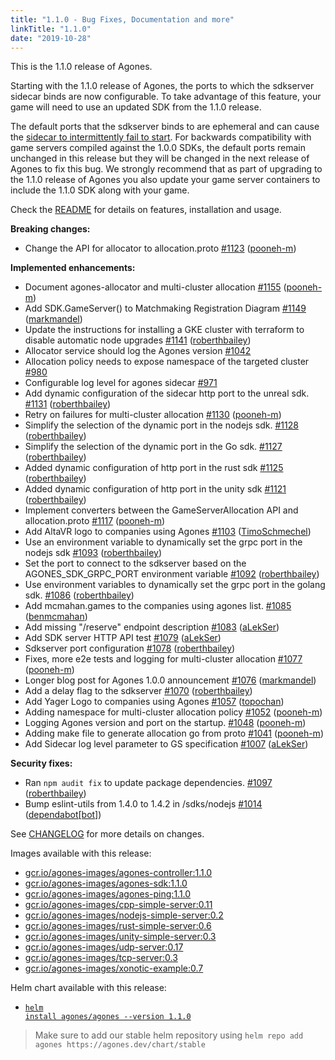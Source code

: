 ```yaml
---
title: "1.1.0 - Bug Fixes, Documentation and more"
linkTitle: "1.1.0"
date: "2019-10-28"
---
```


This is the 1.1.0 release of Agones.

Starting with the 1.1.0 release of Agones, the ports to which the sdkserver sidecar binds are now configurable. To take advantage of this feature, your game will need to use an updated SDK from the 1.1.0 release.

The default ports that the sdkserver binds to are ephemeral and can cause the [sidecar to intermittently fail to start](https://github.com/googleforgames/agones/issues/851). For backwards compatibility with game servers compiled against the 1.0.0 SDKs, the default ports remain unchanged in this release but they will be changed in the next release of Agones to fix this bug. We strongly recommend that as part of upgrading to the 1.1.0 release of Agones you also update your game server containers to include the 1.1.0 SDK along with your game.

Check the <a href="https://github.com/googleforgames/agones/tree/release-1.1.0" >README</a> for details on features, installation and usage.

**Breaking changes:**

- Change the API for allocator to allocation.proto [\#1123](https://github.com/googleforgames/agones/pull/1123) ([pooneh-m](https://github.com/pooneh-m))

**Implemented enhancements:**

- Document agones-allocator and multi-cluster allocation [\#1155](https://github.com/googleforgames/agones/pull/1155) ([pooneh-m](https://github.com/pooneh-m))
- Add SDK.GameServer\(\) to Matchmaking Registration Diagram [\#1149](https://github.com/googleforgames/agones/pull/1149) ([markmandel](https://github.com/markmandel))
- Update the instructions for installing a GKE cluster with terraform to disable automatic node upgrades [\#1141](https://github.com/googleforgames/agones/pull/1141) ([roberthbailey](https://github.com/roberthbailey))
- Allocator service should log the Agones version [\#1042](https://github.com/googleforgames/agones/issues/1042)
- Allocation policy needs to expose namespace of the targeted cluster [\#980](https://github.com/googleforgames/agones/issues/980)
- Configurable log level for agones sidecar [\#971](https://github.com/googleforgames/agones/issues/971)
- Add dynamic configuration of the sidecar http port to the unreal sdk. [\#1131](https://github.com/googleforgames/agones/pull/1131) ([roberthbailey](https://github.com/roberthbailey))
- Retry on failures for multi-cluster allocation [\#1130](https://github.com/googleforgames/agones/pull/1130) ([pooneh-m](https://github.com/pooneh-m))
- Simplify the selection of the dynamic port in the nodejs sdk. [\#1128](https://github.com/googleforgames/agones/pull/1128) ([roberthbailey](https://github.com/roberthbailey))
- Simplify the selection of the dynamic port in the Go sdk. [\#1127](https://github.com/googleforgames/agones/pull/1127) ([roberthbailey](https://github.com/roberthbailey))
- Added dynamic configuration of http port in the rust sdk [\#1125](https://github.com/googleforgames/agones/pull/1125) ([roberthbailey](https://github.com/roberthbailey))
- Added dynamic configuration of http port in the unity sdk [\#1121](https://github.com/googleforgames/agones/pull/1121) ([roberthbailey](https://github.com/roberthbailey))
- Implement converters between the GameServerAllocation API and allocation.proto [\#1117](https://github.com/googleforgames/agones/pull/1117) ([pooneh-m](https://github.com/pooneh-m))
- Add AltaVR logo to companies using Agones [\#1103](https://github.com/googleforgames/agones/pull/1103) ([TimoSchmechel](https://github.com/TimoSchmechel))
- Use an environment variable to dynamically set the grpc port in the nodejs sdk [\#1093](https://github.com/googleforgames/agones/pull/1093) ([roberthbailey](https://github.com/roberthbailey))
- Set the port to connect to the sdkserver based on the AGONES\_SDK\_GRPC\_PORT environment variable [\#1092](https://github.com/googleforgames/agones/pull/1092) ([roberthbailey](https://github.com/roberthbailey))
- Use environment variables to dynamically set the grpc port in the golang sdk. [\#1086](https://github.com/googleforgames/agones/pull/1086) ([roberthbailey](https://github.com/roberthbailey))
- Add mcmahan.games to the companies using agones list. [\#1085](https://github.com/googleforgames/agones/pull/1085) ([benmcmahan](https://github.com/benmcmahan))
- Add missing "/reserve" endpoint description [\#1083](https://github.com/googleforgames/agones/pull/1083) ([aLekSer](https://github.com/aLekSer))
- Add SDK server HTTP API test [\#1079](https://github.com/googleforgames/agones/pull/1079) ([aLekSer](https://github.com/aLekSer))
- Sdkserver port configuration [\#1078](https://github.com/googleforgames/agones/pull/1078) ([roberthbailey](https://github.com/roberthbailey))
- Fixes, more e2e tests and logging for multi-cluster allocation [\#1077](https://github.com/googleforgames/agones/pull/1077) ([pooneh-m](https://github.com/pooneh-m))
- Longer blog post for Agones 1.0.0 announcement [\#1076](https://github.com/googleforgames/agones/pull/1076) ([markmandel](https://github.com/markmandel))
- Add a delay flag to the sdkserver [\#1070](https://github.com/googleforgames/agones/pull/1070) ([roberthbailey](https://github.com/roberthbailey))
- Add Yager Logo to companies using Agones [\#1057](https://github.com/googleforgames/agones/pull/1057) ([topochan](https://github.com/topochan))
- Adding namespace for multi-cluster allocation policy [\#1052](https://github.com/googleforgames/agones/pull/1052) ([pooneh-m](https://github.com/pooneh-m))
- Logging Agones version and port on the startup. [\#1048](https://github.com/googleforgames/agones/pull/1048) ([pooneh-m](https://github.com/pooneh-m))
- Adding make file to generate allocation go from proto [\#1041](https://github.com/googleforgames/agones/pull/1041) ([pooneh-m](https://github.com/pooneh-m))
- Add Sidecar log level parameter to GS specification [\#1007](https://github.com/googleforgames/agones/pull/1007) ([aLekSer](https://github.com/aLekSer))

**Security fixes:**

- Ran `npm audit fix` to update package dependencies. [\#1097](https://github.com/googleforgames/agones/pull/1097) ([roberthbailey](https://github.com/roberthbailey))
- Bump eslint-utils from 1.4.0 to 1.4.2 in /sdks/nodejs [\#1014](https://github.com/googleforgames/agones/pull/1014) ([dependabot[bot]](https://github.com/apps/dependabot))

See <a href="https://github.com/googleforgames/agones/blob/release-1.1.0/CHANGELOG.md" >CHANGELOG</a> for more details on changes.

Images available with this release:

- [gcr.io/agones-images/agones-controller:1.1.0](https://gcr.io/agones-images/agones-controller:1.1.0)
- [gcr.io/agones-images/agones-sdk:1.1.0](https://gcr.io/agones-images/agones-sdk:1.1.0)
- [gcr.io/agones-images/agones-ping:1.1.0](https://gcr.io/agones-images/agones-ping:1.1.0)
- [gcr.io/agones-images/cpp-simple-server:0.11](https://gcr.io/agones-images/cpp-simple-server:0.11)
- [gcr.io/agones-images/nodejs-simple-server:0.2](https://gcr.io/agones-images/nodejs-simple-server:0.2)
- [gcr.io/agones-images/rust-simple-server:0.6](https://gcr.io/agones-images/rust-simple-server:0.6)
- [gcr.io/agones-images/unity-simple-server:0.3](https://gcr.io/agones-images/unity-simple-server:0.3)
- [gcr.io/agones-images/udp-server:0.17](https://gcr.io/agones-images/udp-server:0.17)
- [gcr.io/agones-images/tcp-server:0.3](https://gcr.io/agones-images/tcp-server:0.3)
- [gcr.io/agones-images/xonotic-example:0.7](https://gcr.io/agones-images/xonotic-example:0.7)

Helm chart available with this release:

- <a href="https://agones.dev/chart/stable/agones-1.1.0.tgz" ><code>helm install agones/agones --version 1.1.0</code></a>

> Make sure to add our stable helm repository using `helm repo add agones https://agones.dev/chart/stable`
